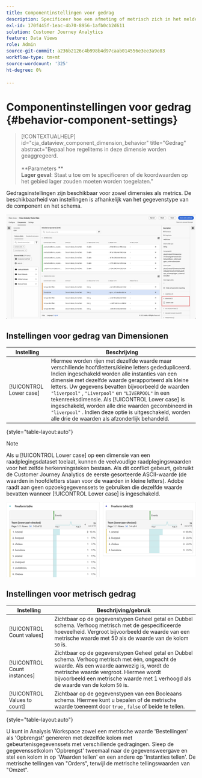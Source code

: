 ```yaml
---
title: Componentinstellingen voor gedrag
description: Specificeer hoe een afmeting of metrisch zich in het melden gedraagt.
exl-id: 170f445f-1eac-4b70-8956-1afb0cb2d611
solution: Customer Journey Analytics
feature: Data Views
role: Admin
source-git-commit: a236b2126c4b998b4d97caab014556e3ee3a9e83
workflow-type: tm+mt
source-wordcount: '325'
ht-degree: 0%

---
```


# Componentinstellingen voor gedrag {#behavior-component-settings}

<!-- markdownlint-disable MD034 -->

>[!CONTEXTUALHELP]
>id="cja_dataview_component_dimension_behavior"
>title="Gedrag"
>abstract="Bepaal hoe regelitems in deze dimensie worden geaggregeerd.<br/><br/>**Parameters **<br/>**Lager geval**: Staat u toe om te specificeren of de koordwaarden op het gebied lager zouden moeten worden toegelaten."

<!-- markdownlint-enable MD034 -->


Gedragsinstellingen zijn beschikbaar voor zowel dimensies als metrics. De beschikbaarheid van instellingen is afhankelijk van het gegevenstype van de component en het schema.

![ montages van het Gedrag ](../assets/behavior-settings.png)

## Instellingen voor gedrag van Dimensionen

| Instelling | Beschrijving |
| --- | --- |
| [!UICONTROL Lower case] | Hiermee worden rijen met dezelfde waarde maar verschillende hoofdletters/kleine letters gededupliceerd. Indien ingeschakeld worden alle instanties van een dimensie met dezelfde waarde gerapporteerd als kleine letters. Uw gegevens bevatten bijvoorbeeld de waarden `"liverpool"` , `"Liverpool"` en `"LIVERPOOL"` in een tekenreeksdimensie. Als [!UICONTROL Lower case] is ingeschakeld, worden alle drie waarden gecombineerd in `"liverpool"` . Indien deze optie is uitgeschakeld, worden alle drie de waarden als afzonderlijk behandeld. |

{style="table-layout:auto"}

>[!NOTE]
>
>Als u [!UICONTROL Lower case] op een dimensie van een raadplegingsdataset toelaat, kunnen de veelvoudige raadplegingswaarden voor het zelfde herkenningsteken bestaan. Als dit conflict gebeurt, gebruikt de Customer Journey Analytics de eerste gesorteerde ASCII-waarde (de waarden in hoofdletters staan voor de waarden in kleine letters). Adobe raadt aan geen opzoekgegevenssets te gebruiken die dezelfde waarde bevatten wanneer [!UICONTROL Lower case] is ingeschakeld.

![ case-sensitive afmeting ](../assets/case-sens-workspace.png)

## Instellingen voor metrisch gedrag

| Instelling | Beschrijving/gebruik |
| --- | --- |
| [!UICONTROL Count values] | Zichtbaar op de gegevenstypen Geheel getal en Dubbel schema. Verhoog metrisch met de gespecificeerde hoeveelheid. Vergroot bijvoorbeeld de waarde van een metrische waarde met 50 als de waarde van de kolom `50` is. |
| [!UICONTROL Count instances] | Zichtbaar op de gegevenstypen Geheel getal en Dubbel schema. Verhoog metrisch met één, ongeacht de waarde. Als een waarde aanwezig is, wordt de metrische waarde vergroot. Hiermee wordt bijvoorbeeld een metrische waarde met 1 verhoogd als de waarde van de kolom `50` is. |
| [!UICONTROL Values to count] | Zichtbaar op de gegevenstypen van een Booleaans schema. Hiermee kunt u bepalen of de metrische waarde toeneemt door `true` , `false` of beide te tellen. |

{style="table-layout:auto"}

U kunt in Analysis Workspace zowel een metrische waarde &#39;Bestellingen&#39; als &#39;Opbrengst&#39; genereren met dezelfde kolom met gebeurtenisgegevenssets met verschillende gedragingen. Sleep de gegevenssetkolom &#39;Opbrengst&#39; tweemaal naar de gegevensweergave en stel een kolom in op &#39;Waarden tellen&#39; en een andere op &#39;Instanties tellen&#39;. De metrische tellingen van &quot;Orders&quot;, terwijl de metrische tellingswaarden van &quot;Omzet&quot;.
